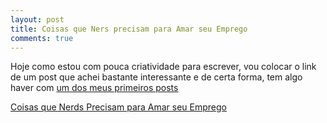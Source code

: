 ```yaml
---
layout: post
title: Coisas que Ners precisam para Amar seu Emprego
comments: true
---
```



Hoje como estou com pouca criatividade para escrever, vou colocar o link de um post que achei bastante interessante e de certa forma, tem algo haver com [um dos meus primeiros posts](/2007/03/03/inauguracao-oficial-deste-blog)

[Coisas que Nerds Precisam para Amar seu Emprego](http://renata.org/post/coisas-que-nerds-precisam-para-amar-seu-emprego/)
